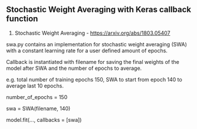 ## Stochastic Weight Averaging with Keras callback function

1.  Stochastic Weight Averaging - https://arxiv.org/abs/1803.05407

swa.py contains an implementation for stochastic weight averaging (SWA) with a constant learning rate for a user defined amount of epochs.

Callback is instantiated with filename for saving the final weights of the model after SWA and the number of epochs to average.

e.g. total number of training epochs 150, SWA to start from epoch 140 to average last 10 epochs.

number_of_epochs = 150

swa = SWA(filename, 140)

model.fit(..., callbacks = [swa])
